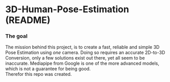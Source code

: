 <h1>3D-Human-Pose-Estimation (README)</h1>


<h3>The goal</h3>


The mission behind this project, is to create a fast, reliable and simple 3D Pose Estimation using *one* camera.
Doing so requires an accurate 2D-to-3D Conversion, only a few solutions exist out there, yet all seem to be inaccurate.
Mediapipe from Google is one of the more advanced models, which is not a guarantee for being good. <br>
Therefor this repo was created.

